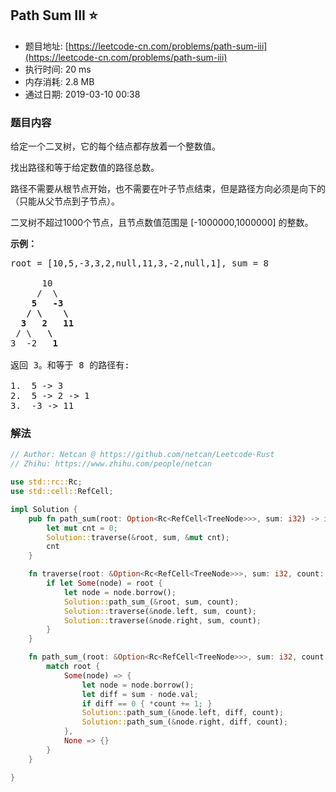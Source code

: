 ## Path Sum III :star:
- 题目地址: [https://leetcode-cn.com/problems/path-sum-iii](https://leetcode-cn.com/problems/path-sum-iii)
- 执行时间: 20 ms 
- 内存消耗: 2.8 MB
- 通过日期: 2019-03-10 00:38

### 题目内容
<p>给定一个二叉树，它的每个结点都存放着一个整数值。</p>

<p>找出路径和等于给定数值的路径总数。</p>

<p>路径不需要从根节点开始，也不需要在叶子节点结束，但是路径方向必须是向下的（只能从父节点到子节点）。</p>

<p>二叉树不超过1000个节点，且节点数值范围是 [-1000000,1000000] 的整数。</p>

<p><strong>示例：</strong></p>

<pre>root = [10,5,-3,3,2,null,11,3,-2,null,1], sum = 8

      10
     /  \
    <strong>5</strong>   <strong>-3</strong>
   <strong>/</strong> <strong>\</strong>    <strong>\</strong>
  <strong>3</strong>   <strong>2</strong>   <strong>11</strong>
 / \   <strong>\</strong>
3  -2   <strong>1</strong>

返回 3。和等于 8 的路径有:

1.  5 -> 3
2.  5 -> 2 -> 1
3.  -3 -> 11
</pre>


### 解法
```rust
// Author: Netcan @ https://github.com/netcan/Leetcode-Rust
// Zhihu: https://www.zhihu.com/people/netcan

use std::rc::Rc;
use std::cell::RefCell;

impl Solution {
    pub fn path_sum(root: Option<Rc<RefCell<TreeNode>>>, sum: i32) -> i32 {
        let mut cnt = 0;
        Solution::traverse(&root, sum, &mut cnt);
        cnt
    }

    fn traverse(root: &Option<Rc<RefCell<TreeNode>>>, sum: i32, count: &mut i32) {
        if let Some(node) = root {
            let node = node.borrow();
            Solution::path_sum_(&root, sum, count);
            Solution::traverse(&node.left, sum, count);
            Solution::traverse(&node.right, sum, count);
        }
    }

    fn path_sum_(root: &Option<Rc<RefCell<TreeNode>>>, sum: i32, count: &mut i32) {
        match root {
            Some(node) => {
                let node = node.borrow();
                let diff = sum - node.val;
                if diff == 0 { *count += 1; }
                Solution::path_sum_(&node.left, diff, count);
                Solution::path_sum_(&node.right, diff, count);
            },
            None => {}
        }
    }

}


```
